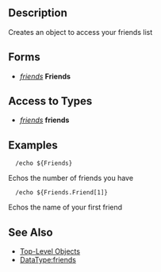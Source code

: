 ## Description

Creates an object to access your friends list

## Forms

-   *[friends](../data-types/datatype-friends.md)* **Friends**

## Access to Types

-   *[friends](../data-types/datatype-friends.md)* **friends**

## Examples

`  /echo ${Friends}`

Echos the number of friends you have

`  /echo ${Friends.Friend[1]}`

Echos the name of your first friend

## See Also

-   [Top-Level Objects](top-level-objects.md)
-   [DataType:friends](../data-types/datatype-friends.md)


